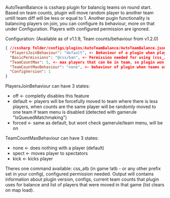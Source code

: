 AutoTeamBalance is cssharp plugin for balancig teams on round start. Based on team counts, plugin will move random player to another team untill team diff will be less or equal to 1.
Another pugin functionality is balancing players on join, you can configure its behaviour, more on that under Configuration.
Players with configured permission are ignored.

Configuration: (Available as of v1.1.9, Team counts/behaviour from v1.2.0)
```json
{ //cssharp folder/configs/plugins/AutoTeamBalance/AutoTeamBalance.json
  "PlayersJoinBehaviour": "default", <- Behaviour of a plugin when player connects to a server
  "BasicPermissions": "@css/ban", <- Permission needed for using (css_/!)atb command
  "TeamCountMax": 5, <- max players that can be in team, so plugin won't exceed it
  "TeamCountMaxBehaviour": "none", <- behaviour of plugin when teams are at max capacity
  "ConfigVersion": 1
}
```
PlayersJoinBehaviour can have 3 states:
- off <- completly disables this feature
- default <- players will be forcefully moved to team where there is less players, when counts are the same player will be randomly moved to one team if team menu is disabled (detected with gamerule "IsQueuedMatchmaking")
- forced <- same as default, but wont check gamerule/team menu, will be on

TeamCountMaxBehaviour can have 3 states:
- none <- does nothing with a player (default)
- spect <- moves player to spectators
- kick <- kicks player

Theres one command available: css_atb (in game !atb - or any other prefix set in your config), configured permission needed.
Output will contains information about plugin version, configs, current team counts that plugin uses for balance and list of players that were moved in that game (list clears on map load).
